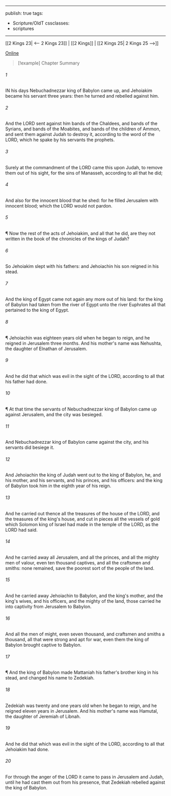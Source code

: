 

---
publish: true
tags:
  - Scripture/OldT
cssclasses:
  - scriptures
---
[[2 Kings 23| <-- 2 Kings 23]] | [[2 Kings]] | [[2 Kings 25| 2 Kings 25 -->]]

[Online](https://churchofjesuschrist.org/study/scriptures/ot/2-kgs/24?lang=eng)

>[!example] Chapter Summary
>
###### 1
IN his days Nebuchadnezzar king of Babylon came up, and Jehoiakim became his servant three years: then he turned and rebelled against him.
###### 2
And the LORD sent against him bands of the Chaldees, and bands of the Syrians, and bands of the Moabites, and bands of the children of Ammon, and sent them against Judah to destroy it, according to the word of the LORD, which he spake by his servants the prophets.
###### 3
Surely at the commandment of the LORD came this upon Judah, to remove them out of his sight, for the sins of Manasseh, according to all that he did;
###### 4
And also for the innocent blood that he shed: for he filled Jerusalem with innocent blood; which the LORD would not pardon.
###### 5
¶ Now the rest of the acts of Jehoiakim, and all that he did, are they not written in the book of the chronicles of the kings of Judah?
###### 6
So Jehoiakim slept with his fathers: and Jehoiachin his son reigned in his stead.
###### 7
And the king of Egypt came not again any more out of his land: for the king of Babylon had taken from the river of Egypt unto the river Euphrates all that pertained to the king of Egypt.
###### 8
¶ Jehoiachin was eighteen years old when he began to reign, and he reigned in Jerusalem three months.  And his mother's name was Nehushta, the daughter of Elnathan of Jerusalem.
###### 9
And he did that which was evil in the sight of the LORD, according to all that his father had done.
###### 10
¶ At that time the servants of Nebuchadnezzar king of Babylon came up against Jerusalem, and the city was besieged.
###### 11
And Nebuchadnezzar king of Babylon came against the city, and his servants did besiege it.
###### 12
And Jehoiachin the king of Judah went out to the king of Babylon, he, and his mother, and his servants, and his princes, and his officers: and the king of Babylon took him in the eighth year of his reign.
###### 13
And he carried out thence all the treasures of the house of the LORD, and the treasures of the king's house, and cut in pieces all the vessels of gold which Solomon king of Israel had made in the temple of the LORD, as the LORD had said.
###### 14
And he carried away all Jerusalem, and all the princes, and all the mighty men of valour, even ten thousand captives, and all the craftsmen and smiths: none remained, save the poorest sort of the people of the land.
###### 15
And he carried away Jehoiachin to Babylon, and the king's mother, and the king's wives, and his officers, and the mighty of the land, those carried he into captivity from Jerusalem to Babylon.
###### 16
And all the men of might, even seven thousand, and craftsmen and smiths a thousand, all that were strong and apt for war, even them the king of Babylon brought captive to Babylon.
###### 17
¶ And the king of Babylon made Mattaniah his father's brother king in his stead, and changed his name to Zedekiah.
###### 18
Zedekiah was twenty and one years old when he began to reign, and he reigned eleven years in Jerusalem.  And his mother's name was Hamutal, the daughter of Jeremiah of Libnah.
###### 19
And he did that which was evil in the sight of the LORD, according to all that Jehoiakim had done.
###### 20
For through the anger of the LORD it came to pass in Jerusalem and Judah, until he had cast them out from his presence, that Zedekiah rebelled against the king of Babylon.



